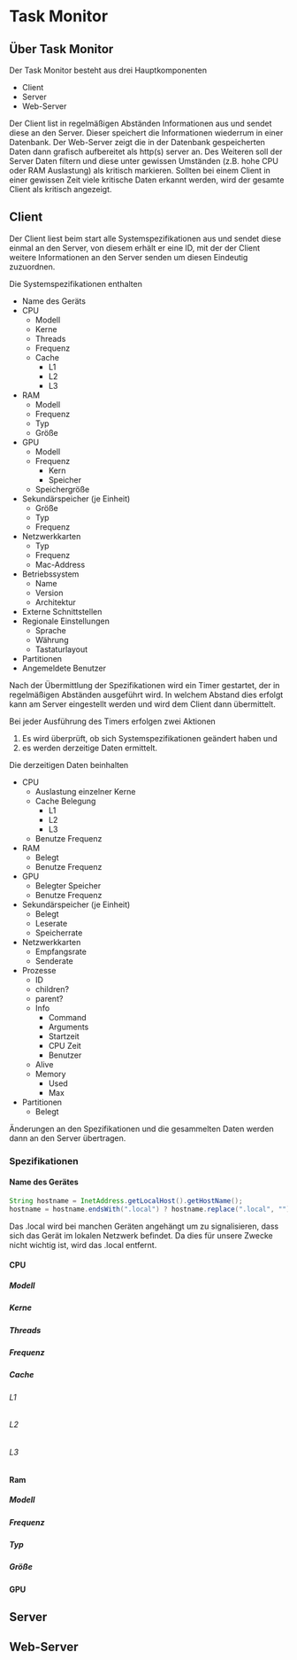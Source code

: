 # Task Monitor
## Über Task Monitor
Der Task Monitor besteht aus drei Hauptkomponenten
- Client
- Server
- Web-Server

Der Client list in regelmäßigen Abständen Informationen aus und sendet diese an den Server.
Dieser speichert die Informationen wiederrum in einer Datenbank.
Der Web-Server zeigt die in der Datenbank gespeicherten Daten dann grafisch aufbereitet als http(s) server an.
Des Weiteren soll der Server Daten filtern und diese unter gewissen Umständen (z.B. hohe CPU oder RAM Auslastung) als kritisch markieren.
Sollten bei einem Client in einer gewissen Zeit viele kritische Daten erkannt werden, wird der gesamte Client als kritisch angezeigt.

## Client
Der Client liest beim start alle Systemspezifikationen aus und sendet diese einmal an den Server, von diesem erhält er eine ID,
mit der der Client weitere Informationen an den Server senden um diesen Eindeutig zuzuordnen.

Die Systemspezifikationen enthalten
- Name des Geräts
- CPU
  - Modell
  - Kerne
  - Threads
  - Frequenz
  - Cache
    - L1
    - L2
    - L3
- RAM
  - Modell
  - Frequenz
  - Typ
  - Größe
- GPU
  - Modell
  - Frequenz
    - Kern
    - Speicher
  - Speichergröße
- Sekundärspeicher (je Einheit)
  - Größe
  - Typ
  - Frequenz
- Netzwerkkarten
  - Typ
  - Frequenz
  - Mac-Address
- Betriebssystem
  - Name
  - Version
  - Architektur
- Externe Schnittstellen
- Regionale Einstellungen
  - Sprache
  - Währung
  - Tastaturlayout
- Partitionen
- Angemeldete Benutzer

Nach der Übermittlung der Spezifikationen wird ein Timer gestartet, der in regelmäßigen Abständen ausgeführt wird.
In welchem Abstand dies erfolgt kann am Server eingestellt werden und wird dem Client dann übermittelt.

Bei jeder Ausführung des Timers erfolgen zwei Aktionen
1. Es wird überprüft, ob sich Systemspezifikationen geändert haben und
2. es werden derzeitige Daten ermittelt.

Die derzeitigen Daten beinhalten
- CPU
  - Auslastung einzelner Kerne
  - Cache Belegung
    - L1
    - L2
    - L3
  - Benutze Frequenz
- RAM
  - Belegt
  - Benutze Frequenz
- GPU
  - Belegter Speicher
  - Benutze Frequenz
- Sekundärspeicher (je Einheit)
  - Belegt
  - Leserate
  - Speicherrate
- Netzwerkkarten
  - Empfangsrate
  - Senderate
- Prozesse
  - ID
  - children?
  - parent?
  - Info
    - Command
    - Arguments
    - Startzeit
    - CPU Zeit
    - Benutzer
  - Alive
  - Memory
    - Used
    - Max
- Partitionen
  - Belegt

Änderungen an den Spezifikationen und die gesammelten Daten werden dann an den Server übertragen.

### Spezifikationen
#### Name des Gerätes
```java
String hostname = InetAddress.getLocalHost().getHostName();
hostname = hostname.endsWith(".local") ? hostname.replace(".local", "") : hostname;
```

Das .local wird bei manchen Geräten angehängt um zu signalisieren, dass sich das Gerät im lokalen Netzwerk befindet.
Da dies für unsere Zwecke nicht wichtig ist, wird das .local entfernt.

#### CPU
##### Modell
##### Kerne
##### Threads
##### Frequenz
##### Cache
###### L1
###### L2
###### L3
#### Ram
##### Modell
##### Frequenz
##### Typ
##### Größe
#### GPU

## Server
## Web-Server